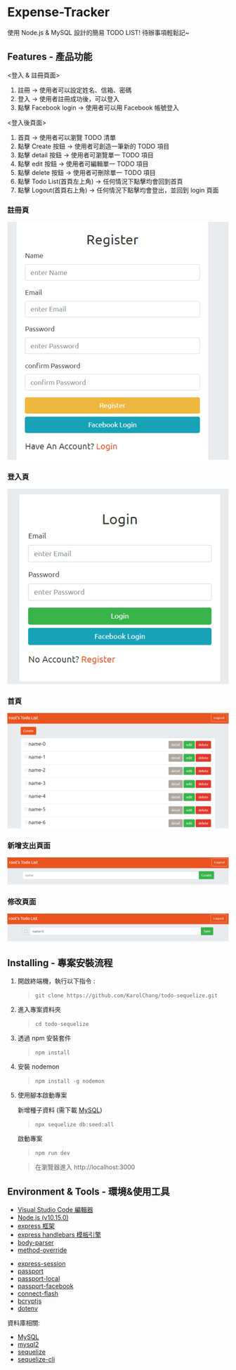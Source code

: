 # Expense-Tracker

使用 Node.js & MySQL 設計的簡易 TODO LIST!
待辦事項輕鬆記~

## Features - 產品功能

<登入 & 註冊頁面>

1. 註冊 -> 使用者可以設定姓名、信箱、密碼
2. 登入 -> 使用者註冊成功後，可以登入
3. 點擊 Facebook login -> 使用者可以用 Facebook 帳號登入

<登入後頁面>

1. 首頁 -> 使用者可以瀏覽 TODO 清單
2. 點擊 Create 按鈕 -> 使用者可創造一筆新的 TODO 項目
3. 點擊 detail 按鈕 -> 使用者可瀏覽單一 TODO 項目
4. 點擊 edit 按鈕 -> 使用者可編輯單一 TODO 項目
5. 點擊 delete 按鈕 -> 使用者可刪除單一 TODO 項目
6. 點擊 Todo List(首頁左上角) -> 任何情況下點擊均會回到首頁
7. 點擊 Logout(首頁右上角) -> 任何情況下點擊均會登出，並回到 login 頁面

### 註冊頁

![](pictures/register.png)

### 登入頁

![](pictures/login.png)

### 首頁

![](pictures/index.png)

### 新增支出頁面

![](pictures/create.png)

### 修改頁面

![](pictures/edit.png)

## Installing - 專案安裝流程

1. 開啟終端機，執行以下指令 :

   > `git clone https://github.com/KarolChang/todo-sequelize.git`

2. 進入專案資料夾

   > `cd todo-sequelize`

3. 透過 npm 安裝套件

   > `npm install`

4. 安裝 nodemon

   > `npm install -g nodemon`

5. 使用腳本啟動專案

   新增種子資料 (需下載 [MySQL](https://dev.mysql.com/downloads/windows/installer/))

   > `npx sequelize db:seed:all`

   啟動專案

   > `npm run dev`

   > 在瀏覽器進入 http://localhost:3000

## Environment & Tools - 環境&使用工具

- [Visual Studio Code 編輯器](https://code.visualstudio.com/)
- [Node.js (v10.15.0)](https://nodejs.org/en/)
- [express 框架](https://www.npmjs.com/package/express)
- [express handlebars 模板引擎](https://www.npmjs.com/package/express-handlebars)
- [body-parser](https://www.npmjs.com/package/body-parser)
- [method-override](https://www.npmjs.com/package/method-override)

* [express-session](https://www.npmjs.com/package/express-session)
* [passport](https://www.npmjs.com/package/passport)
* [passport-local](https://www.npmjs.com/package/passport-local)
* [passport-facebook](https://www.npmjs.com/package/passport-facebook)
* [connect-flash](https://www.npmjs.com/package/connect-flash)
* [bcryptjs](https://www.npmjs.com/package/bcryptjs)
* [dotenv](https://www.npmjs.com/package/dotenv)

資料庫相關:

- [MySQL](https://dev.mysql.com/downloads/windows/installer/)
- [mysql2](https://www.npmjs.com/package/mysql2)
- [sequelize](https://www.npmjs.com/package/sequelize)
- [sequelize-cli](https://www.npmjs.com/package/sequelize-cli)
